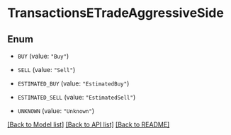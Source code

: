 # TransactionsETradeAggressiveSide

## Enum


* `BUY` (value: `"Buy"`)

* `SELL` (value: `"Sell"`)

* `ESTIMATED_BUY` (value: `"EstimatedBuy"`)

* `ESTIMATED_SELL` (value: `"EstimatedSell"`)

* `UNKNOWN` (value: `"Unknown"`)


[[Back to Model list]](../README.md#documentation-for-models) [[Back to API list]](../README.md#documentation-for-api-endpoints) [[Back to README]](../README.md)


